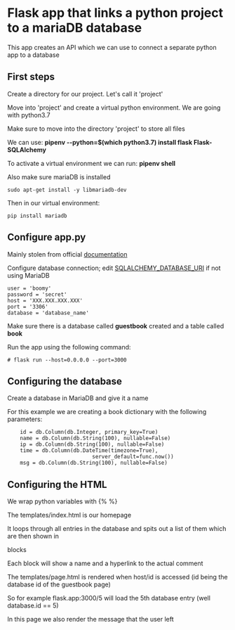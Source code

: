 # Flask app that links a python project to a mariaDB database

This app creates an API which we can use to connect a separate python app to a database

## First steps
Create a directory for our project. Let's call it 'project'

Move into 'project' and create a virtual python environment. We are going with python3.7

Make sure to move into the directory 'project' to store all files

We can use: **pipenv --python=$(which python3.7) install flask Flask-SQLAlchemy**

To activate a virtual environment we can run: **pipenv shell**

Also make sure mariaDB is installed
```
sudo apt-get install -y libmariadb-dev
```
Then in our virtual environment:

```
pip install mariadb
```

## Configure app.py
Mainly stolen from official [documentation](https://flask.palletsprojects.com/en/3.0.x/tutorial/factory/)

Configure database connection; edit [SQLALCHEMY_DATABASE_URI](https://flask-sqlalchemy.palletsprojects.com/en/2.x/config/) if not using MariaDB

```
user = 'boomy'
password = 'secret'
host = 'XXX.XXX.XXX.XXX'
port = '3306'
database = 'database_name'
```
Make sure there is a database called **guestbook** created and a table called **book**

Run the app using the following command:
```
# flask run --host=0.0.0.0 --port=3000
```

## Configuring the database

Create a database in MariaDB and give it a name

For this example we are creating a book dictionary with the following parameters:

```
    id = db.Column(db.Integer, primary_key=True)
    name = db.Column(db.String(100), nullable=False)
    ip = db.Column(db.String(100), nullable=False)
    time = db.Column(db.DateTime(timezone=True),
                           server_default=func.now())
    msg = db.Column(db.String(100), nullable=False)

```

## Configuring the HTML

We wrap python variables with {% %}

The templates/index.html is our homepage

It loops through all entries in the database and spits out a list of them which are then shown in <div> blocks

Each block will show a name and a hyperlink to the actual comment

The templates/page.html is rendered when host/id is accessed (id being the database id of the guestbook page)

So for example flask.app:3000/5 will load the 5th database entry (well database.id == 5)

In this page we also render the message that the user left


